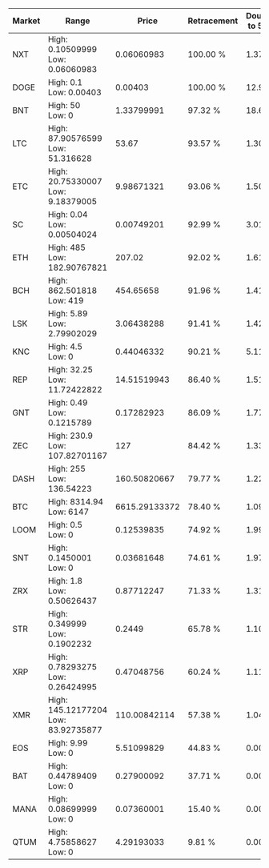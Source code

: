 | Market | Range | Price| Retracement | Doubles to 50% |
| --- | --- | --- | --- | --- |
| NXT | High: 0.10509999<br />Low: 0.06060983 | 0.06060983 | 100.00 % | 1.37 |
| DOGE | High: 0.1<br />Low: 0.00403 | 0.00403 | 100.00 % | 12.91 |
| BNT | High: 50<br />Low: 0 | 1.33799991 | 97.32 % | 18.68 |
| LTC | High: 87.90576599<br />Low: 51.316628 | 53.67 | 93.57 % | 1.30 |
| ETC | High: 20.75330007<br />Low: 9.18379005 | 9.98671321 | 93.06 % | 1.50 |
| SC | High: 0.04<br />Low: 0.00504024 | 0.00749201 | 92.99 % | 3.01 |
| ETH | High: 485<br />Low: 182.90767821 | 207.02 | 92.02 % | 1.61 |
| BCH | High: 862.501818<br />Low: 419 | 454.65658 | 91.96 % | 1.41 |
| LSK | High: 5.89<br />Low: 2.79902029 | 3.06438288 | 91.41 % | 1.42 |
| KNC | High: 4.5<br />Low: 0 | 0.44046332 | 90.21 % | 5.11 |
| REP | High: 32.25<br />Low: 11.72422822 | 14.51519943 | 86.40 % | 1.51 |
| GNT | High: 0.49<br />Low: 0.1215789 | 0.17282923 | 86.09 % | 1.77 |
| ZEC | High: 230.9<br />Low: 107.82701167 | 127 | 84.42 % | 1.33 |
| DASH | High: 255<br />Low: 136.54223 | 160.50820667 | 79.77 % | 1.22 |
| BTC | High: 8314.94<br />Low: 6147 | 6615.29133372 | 78.40 % | 1.09 |
| LOOM | High: 0.5<br />Low: 0 | 0.12539835 | 74.92 % | 1.99 |
| SNT | High: 0.1450001<br />Low: 0 | 0.03681648 | 74.61 % | 1.97 |
| ZRX | High: 1.8<br />Low: 0.50626437 | 0.87712247 | 71.33 % | 1.31 |
| STR | High: 0.349999<br />Low: 0.1902232 | 0.2449 | 65.78 % | 1.10 |
| XRP | High: 0.78293275<br />Low: 0.26424995 | 0.47048756 | 60.24 % | 1.11 |
| XMR | High: 145.12177204<br />Low: 83.92735877 | 110.00842114 | 57.38 % | 1.04 |
| EOS | High: 9.99<br />Low: 0 | 5.51099829 | 44.83 % | 0.00 |
| BAT | High: 0.44789409<br />Low: 0 | 0.27900092 | 37.71 % | 0.00 |
| MANA | High: 0.08699999<br />Low: 0 | 0.07360001 | 15.40 % | 0.00 |
| QTUM | High: 4.75858627<br />Low: 0 | 4.29193033 | 9.81 % | 0.00 |
